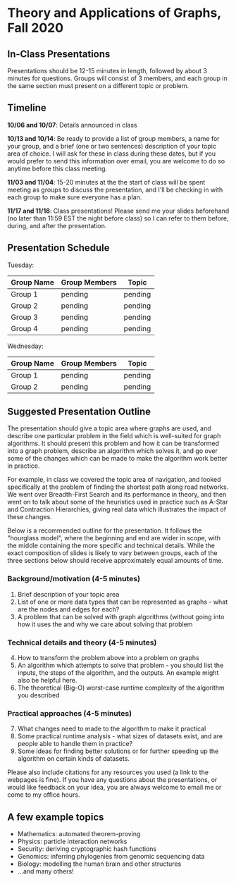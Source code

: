 # Theory and Applications of Graphs, Fall 2020

## In-Class Presentations

Presentations should be 12-15 minutes in length, followed by about 3 minutes for questions.  Groups will consist of 3 members, and each group in the same section must present on a different topic or problem.

## Timeline

**10/06 and 10/07**: Details announced in class

**10/13 and 10/14**: Be ready to provide a list of group members, a name for your group, and a brief (one or two sentences) description of your topic area of choice.  I will ask for these in class during these dates, but if you would prefer to send this information over email, you are welcome to do so anytime before this class meeting.

**11/03 and 11/04**: 15-20 minutes at the the start of class will be spent meeting as groups to discuss the presentation, and I'll be checking in with each group to make sure everyone has a plan.

**11/17 and 11/18**: Class presentations!  Please send me your slides beforehand (no later than 11:59 EST the night before class) so I can refer to them before, during, and after the presentation.


## Presentation Schedule

Tuesday:

| Group Name  | Group Members | Topic | 
| ----------- | -----------   | ---------- |
| Group 1     | pending       | pending    |
| Group 2     | pending       | pending    |
| Group 3     | pending       | pending    |
| Group 4     | pending       | pending    |

Wednesday:

| Group Name  | Group Members | Topic | 
| ----------- | -----------   | ---------- |
| Group 1     | pending       | pending    |
| Group 2     | pending       | pending    |

## Suggested Presentation Outline

The presentation should give a topic area where graphs are used, and describe one particular problem in the field which is well-suited for graph algorithms.  It should present this problem and how it can be transformed into a graph problem, describe an algorithm which solves it, and go over some of the changes which can be made to make the algorithm work better in practice.

For example, in class we covered the topic area of navigation, and looked specifically at the problem of finding the shortest path along road networks.  We went over Breadth-First Search and its performance in theory, and then went on to talk about some of the heuristics used in practice such as A-Star and Contraction Hierarchies, giving real data which illustrates the impact of these changes.

Below is a recommended outline for the presentation.  It follows the "hourglass model", where the beginning and end are wider in scope, with the middle containing the more specific and technical details.  While the exact composition of slides is likely to vary between groups, each of the three sections below should receive approximately equal amounts of time.

### Background/motivation (4-5 minutes)
1. Brief description of your topic area
2. List of one or more data types that can be represented as graphs - what are the nodes and edges for each?
3. A problem that can be solved with graph algorithms (without going into how it uses the  and why we care about solving that problem

### Technical details and theory (4-5 minutes)
4. How to transform the problem above into a problem on graphs
5. An algorithm which attempts to solve that problem - you should list the inputs, the steps of the algorithm, and the outputs. An example might also be helpful here.
6. The theoretical (Big-O) worst-case runtime complexity of the algorithm you described

### Practical approaches (4-5 minutes)
7. What changes need to made to the algorithm to make it practical
8. Some practical runtime analysis - what sizes of datasets exist, and are people able to handle them in practice?
9. Some ideas for finding better solutions or for further speeding up the algorithm on certain kinds of datasets.

Please also include citations for any resources you used (a link to the webpages is fine).  If you have any questions about the presentations, or would like feedback on your idea, you are always welcome to email me or come to my office hours.

## A few example topics
* Mathematics: automated theorem-proving
* Physics: particle interaction networks
* Security: deriving cryptographic hash functions
* Genomics: inferring phylogenies from genomic sequencing data
* Biology: modelling the human brain and other structures
* ...and many others!
